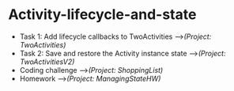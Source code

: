 # Activity-lifecycle-and-state

* Task 1: Add lifecycle callbacks to TwoActivities -->*(Project: TwoActivities)*
* Task 2: Save and restore the Activity instance state -->*(Project: TwoActivitiesV2)*
* Coding challenge -->*(Project: ShoppingList)*
* Homework -->*(Project: ManagingStateHW)*
